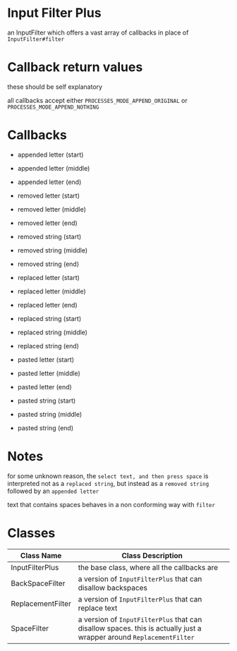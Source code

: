# Input Filter Plus

an InputFilter which offers a vast array of callbacks in place of `InputFilter#filter`

# Callback return values

these should be self explanatory

all callbacks accept either `PROCESSES_MODE_APPEND_ORIGINAL` or `PROCESSES_MODE_APPEND_NOTHING`

# Callbacks

* appended letter (start)
* appended letter (middle)
* appended letter (end)

* removed letter (start)
* removed letter (middle)
* removed letter (end)

* removed string (start)
* removed string (middle)
* removed string (end)

* replaced letter (start)
* replaced letter (middle)
* replaced letter (end)

* replaced string (start)
* replaced string (middle)
* replaced string (end)

* pasted letter (start)
* pasted letter (middle)
* pasted letter (end)

* pasted string (start)
* pasted string (middle)
* pasted string (end)

# Notes

for some unknown reason, the `select text, and then press space`
is interpreted not as a `replaced string`,
but instead as a `removed string` followed by an `appended letter`

text that contains spaces behaves in a non conforming way with `filter`

# Classes

Class Name        | Class Description
----------------- | -----------------
InputFilterPlus   | the base class, where all the callbacks are
BackSpaceFilter   | a version of `InputFilterPlus` that can disallow backspaces
ReplacementFilter | a version of `InputFilterPlus` that can replace text
SpaceFilter       | a version of `InputFilterPlus` that can disallow spaces. this is actually just a wrapper around `ReplacementFilter`
